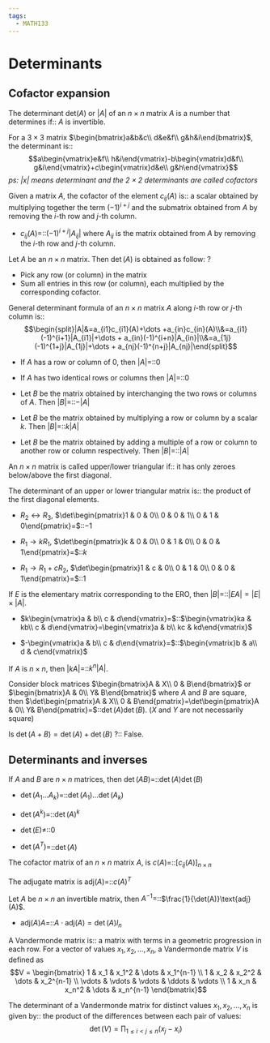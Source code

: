 ```yaml
---
tags:
  - MATH133
---
```

# Determinants
## Cofactor expansion

The determinant $\text{det}(A)$ or $|A|$ of an $n\times n$ matrix $A$ is a number that determines if:: $A$ is invertible.
<!--SR:!2025-01-12,57,250-->

For a $3\times 3$ matrix $\begin{bmatrix}a&b&c\\ d&e&f\\ g&h&i\end{bmatrix}$, the determinant is::$$a\begin{vmatrix}e&f\\ h&i\end{vmatrix}-b\begin{vmatrix}d&f\\ g&i\end{vmatrix}+c\begin{vmatrix}d&e\\ g&h\end{vmatrix}$$ *ps: $|x|$ means determinant and the $2\times 2$ determinants are called cofactors*
<!--SR:!2025-01-14,57,250-->

Given a matrix $A$, the cofactor of the element $c_{ij}(A)$ is:: a scalar obtained by multiplying together the term $(-1)^{i+j}$ and the submatrix obtained from $A$ by removing the $i$-th row and $j$-th column.
<!--SR:!2025-01-29,61,230-->

- $c_{ij}(A)=$::$(-1)^{i+j}|A_{ij}|$ where $A_{ij}$ is the matrix obtained from $A$ by removing the $i$-th row and $j$-th column.
<!--SR:!2024-12-08,31,230-->



Let $A$ be an $n\times n$ matrix. Then $\det(A)$ is obtained as follow:
?
- Pick any row (or column) in the matrix
- Sum all entries in this row (or column), each multiplied by the corresponding cofactor.
<!--SR:!2024-12-13,37,230-->

General determinant formula of an $n\times n$ matrix $A$ along $i$-th row or $j$-th column is::$$\begin{split}|A|&=a_{i1}c_{i1}(A)+\dots +a_{in}c_{in}(A)\\&=a_{i1}(-1)^{i+1}|A_{i1}|+\dots + a_{in}(-1)^{i+n}|A_{in}|\\&=a_{1j}(-1)^{1+j}|A_{1j}|+\dots + a_{nj}(-1)^{n+j}|A_{nj}|\end{split}$$
<!--SR:!2025-01-07,31,190-->
- If $A$ has a row or column of $0$, then $|A|=$::$0$
<!--SR:!2025-01-09,54,250-->
- If $A$ has two identical rows or columns then $|A|=$::$0$
<!--SR:!2025-01-02,51,250-->
- Let $B$ be the matrix obtained by interchanging the two rows or columns of $A$. Then $|B|=$::$-|A|$
<!--SR:!2025-02-06,63,230-->
- Let $B$ be the matrix obtained by multiplying a row or column by a scalar $k$. Then $|B|=$::$k|A|$
<!--SR:!2025-01-17,59,250-->
- Let $B$ be the matrix obtained by adding a multiple of a row or column to another row or column respectively. Then $|B|=$::$|A|$
<!--SR:!2025-01-24,59,230-->

An $n\times n$ matrix is called upper/lower triangular if:: it has only zeroes below/above the first diagonal.
<!--SR:!2024-12-09,14,225-->

The determinant of an upper or lower triangular matrix is:: the product of the first diagonal elements.
<!--SR:!2025-01-02,40,225-->

- $R_{2}\leftrightarrow R_{3}$, $\det\begin{pmatrix}1 & 0 & 0\\ 0 & 0 & 1\\ 0 & 1 & 0\end{pmatrix}=$::$-1$
<!--SR:!2025-02-08,68,245-->
- $R_{1}\rightarrow kR_{1}$, $\det\begin{pmatrix}k & 0 & 0\\ 0 & 1 & 0\\ 0 & 0 & 1\end{pmatrix}=$::$k$
<!--SR:!2025-02-07,68,245-->
- $R_{1}\rightarrow R_{1}+cR_{2}$, $\det\begin{pmatrix}1 & c & 0\\ 0 & 1 & 0\\ 0 & 0 & 1\end{pmatrix}=$::$1$
<!--SR:!2025-01-04,46,245-->

If $E$ is the elementary matrix corresponding to the ERO, then $|B|=$::$|EA|=|E|\times|A|$.
<!--SR:!2024-12-09,34,245-->

- $k\begin{vmatrix}a & b\\ c & d\end{vmatrix}=$::$\begin{vmatrix}ka & kb\\ c & d\end{vmatrix}=\begin{vmatrix}a & b\\ kc & kd\end{vmatrix}$
<!--SR:!2024-12-11,34,245-->
- $-\begin{vmatrix}a & b\\ c & d\end{vmatrix}=$::$\begin{vmatrix}b & a\\ d & c\end{vmatrix}$
<!--SR:!2024-12-17,33,225-->

If $A$ is $n\times n$, then $|kA|=$::$k^{n}|A|$.
<!--SR:!2024-12-17,24,205-->

Consider block matrices $\begin{bmatrix}A & X\\ 0 & B\end{bmatrix}$ or $\begin{bmatrix}A & 0\\ Y& B\end{bmatrix}$ where $A$ and $B$ are square, then $\det\begin{pmatrix}A & X\\ 0 & B\end{pmatrix}=\det\begin{pmatrix}A & 0\\ Y& B\end{pmatrix}=$::$\det(A)\det(B)$. ($X$ and $Y$ are not necessarily square)
<!--SR:!2025-02-14,73,245-->

Is $\det(A+B)=\det(A)+\det(B)$ ?:: False.
<!--SR:!2025-01-20,62,265-->

## Determinants and inverses

If $A$ and $B$ are $n\times n$ matrices, then $\det(AB)=$::$\det(A)\det(B)$
<!--SR:!2024-12-17,38,245-->
- $\det(A_{1}\dots A_{k})=$::$\det(A_{1})\dots\det(A_{k})$
<!--SR:!2025-01-03,46,245-->
- $\det(A^{k})=$::$\det(A)^{k}$
<!--SR:!2024-12-12,16,205-->
- $\det(E)\neq$::$0$
<!--SR:!2025-01-16,51,225-->
- $\det(A^{T})=$::$\det(A)$
<!--SR:!2025-01-26,60,245-->

The cofactor matrix of an $n\times n$ matrix $A$, is $c(A)=$::$[c_{ij}(A)]_{n\times n}$
<!--SR:!2024-12-14,36,245-->
The adjugate matrix is $\text{adj}(A)=$::$c(A)^{T}$
<!--SR:!2025-02-19,75,245-->
Let $A$ be $n\times n$ an invertible matrix, then $A^{-1}=$::$\frac{1}{\det(A)}\text{adj}(A)$.
<!--SR:!2025-01-05,30,185-->
- $\text{adj}(A)A=$::$A\cdot\text{adj}(A)=\det(A)I_{n}$
<!--SR:!2024-12-12,24,205-->

A Vandermonde matrix is:: a matrix with terms in a geometric progression in each row. For a vector of values $x_1, x_2, \ldots, x_n$, a Vandermonde matrix $V$ is defined as$$V = \begin{bmatrix} 1 & x_1 & x_1^2 & \dots & x_1^{n-1} \\ 1 & x_2 & x_2^2 & \dots & x_2^{n-1} \\ \vdots & \vdots & \vdots & \ddots & \vdots \\ 1 & x_n & x_n^2 & \dots & x_n^{n-1} \end{bmatrix}$$
<!--SR:!2024-12-08,26,240-->

The determinant of a Vandermonde matrix for distinct values $x_1, x_2, \ldots, x_n$ is given by:: the product of the differences between each pair of values:$$\det(V) = \prod_{1 \le i < j \le n} (x_j - x_i)$$
<!--SR:!2024-12-16,21,220-->
